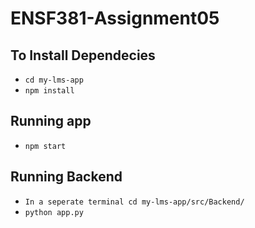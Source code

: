 # ENSF381-Assignment05


## To Install Dependecies 

- `cd my-lms-app`
- `npm install`

## Running app

- `npm start`

## Running Backend
 - `In a seperate terminal cd my-lms-app/src/Backend/ `
 - `python app.py`
